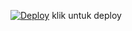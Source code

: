 [![Deploy](https://www.herokucdn.com/deploy/button.svg)](https://heroku.com/deploy?template=https://github.com/HAYAKUY-GZ/botwea)
klik untuk deploy
